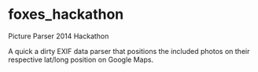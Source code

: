 foxes_hackathon
===============

Picture Parser 2014 Hackathon

A quick a dirty EXIF data parser that positions the included photos on their respective lat/long position on Google Maps.
